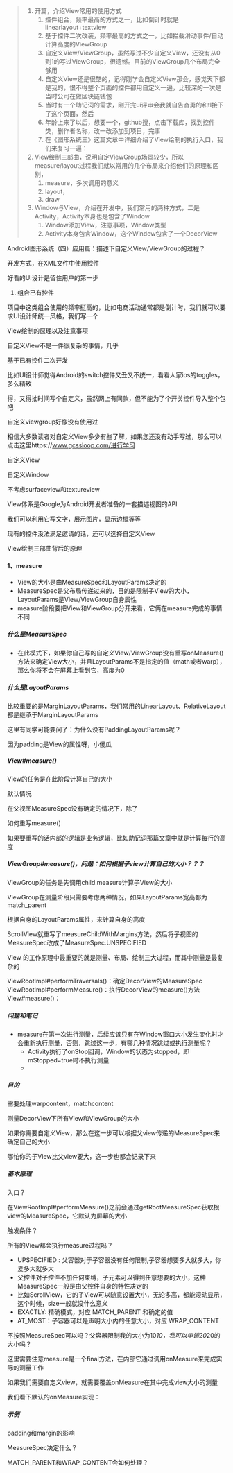 > 1. 开篇，介绍View常用的使用方式
>    1. 控件组合，频率最高的方式之一，比如倒计时就是linearlayout+textview
>    2. 基于控件二次改装，频率最高的方式之一，比如拦截滑动事件/自动计算高度的ViewGroup
>    3. 自定义View/ViewGroup，虽然写过不少自定义View，还没有从0到1的写过ViewGroup，很遗憾。目前的ViewGroup几个布局完全够用
>    4. 自定义View还是很酷的，记得刚学会自定义View那会，感觉天下都是我的，恨不得整个页面的控件都用自定义一遍，比较深的一次是当时公司在做区块链钱包
>    5. 当时有一个助记词的需求，刚开完ui评审会我就自告奋勇的和tl接下了这个页面，然后
>    6. 年龄上来了以后，想要一个，github搜，点击下载库，找到控件类，删作者名称，改一改添加到项目，完事
>    7. 在《图形系统三》这篇文章中详细介绍了View绘制的执行入口，我们来复习一遍：
> 2. View绘制三部曲，说明自定ViewGroup场景较少，所以measure/layout过程我们就以常用的几个布局来介绍他们的原理和区别，
>    1. measure，多次调用的意义
>    2. layout，
>    3. draw
> 3. Window与View，介绍在开发中，我们常用的两种方式，二是Activity，Activity本身也是包含了Window
>    1. Window添加View，注意事项，Window类型
>    2. Activity本身包含Window，这个Window包含了一个DecorView

Android图形系统（四）应用篇：描述下自定义View/ViewGroup的过程？



开发方式，在XML文件中使用控件

好看的UI设计是留住用户的第一步

1. 组合已有控件

项目中这类组合使用的频率挺高的，比如电商活动通常都是倒计时，我们就可以要求UI设计师统一风格，我们写一个

View绘制的原理以及注意事项

自定义View不是一件很复杂的事情，几乎

基于已有控件二次开发

比如UI设计师觉得Android的switch控件又丑又不统一，看看人家ios的toggles，多么精致

得，又得抽时间写个自定义，虽然网上有同款，但不能为了个开关控件导入整个包吧

自定义viewgroup好像没有使用过

相信大多数读者对自定义View多少有些了解，如果您还没有动手写过，那么可以点击这里https://www.gcssloop.com/进行学习

自定义View

自定义Window

不考虑surfaceview和textureview

View体系是Google为Android开发者准备的一套描述视图的API

我们可以利用它写文字，展示图片，显示边框等等

现有的控件没法满足邀请的话，还可以选择自定义View

View绘制三部曲背后的原理

#### 1、measure

- View的大小是由MeasureSpec和LayoutParams决定的
- MeasureSpec是父布局传递过来的，目的是限制子View的大小，LayoutParams是View/ViewGroup自身属性
- measure阶段要把View和ViewGroup分开来看，它俩在measure完成的事情不同


##### 什么是MeasureSpec

- 在此模式下，如果你自己写的自定义View/ViewGroup没有重写onMeasure()方法来确定View大小，并且LayoutParams不是指定的值（math或者warp），那么你将不会在屏幕上看到它，高度为0

##### 什么是LayoutParams

比较重要的是MarginLayoutParams，我们常用的LinearLayout、RelativeLayout都是继承于MarginLayoutParams

这里有同学可能要问了：为什么没有PaddingLayoutParams呢？

因为padding是View的属性呀，小傻瓜

##### View#measure()

View的任务是在此阶段计算自己的大小

默认情况

在父视图MeasureSpec没有确定的情况下，除了

如何重写measure()

如果要重写的话内部的逻辑是业务逻辑，比如助记词那篇文章中就是计算每行的高度

##### ViewGroup#measure()，问题：如何根据子view计算自己的大小？？？

ViewGroup的任务是先调用child.measure计算子View的大小



ViewGroup在测量阶段只需要考虑两种情况，如果LayoutParams宽高都为match_parent

根据自身的LayoutParams属性，来计算自身的高度

ScrollView就重写了measureChildWithMargins方法，然后将子视图的MeasureSpec改成了MeasureSpec.UNSPECIFIED

View 的工作原理中最重要的就是测量、布局、绘制三大过程，而其中测量是最复杂的

ViewRootImpl#performTraversals()：确定DecorView的MeasureSpec
    ViewRootImpl#performMeasure()：执行DecorView的measure()方法
        View#measure()：

##### 问题和笔记

- measure在第一次进行测量，后续应该只有在Window窗口大小发生变化时才会重新执行测量，否则，跳过这一步，有哪几种情况跳过或执行测量呢？
  - Activity执行了onStop回调，Window的状态为stopped，即mStopped=true时不执行测量
  - 

##### 目的

需要处理warpcontent，matchcontent

测量DecorView下所有View和ViewGroup的大小

如果你需要自定义View，那么在这一步可以根据父view传递的MeasureSpec来确定自己的大小

哪怕你的子View比父view要大，这一步也都会记录下来

##### 基本原理

入口？

在ViewRootImpl#performMeasure()之前会通过getRootMeasureSpec获取根view的MeasureSpec，它默认为屏幕的大小

触发条件？

所有的View都会执行measure过程吗？

- UPSPECIFIED : 父容器对于子容器没有任何限制,子容器想要多大就多大，你爱多大就多大
- 父控件对子控件不加任何束缚，子元素可以得到任意想要的大小，这种MeasureSpec一般是由父控件自身的特性决定的
- 比如ScrollView，它的子View可以随意设置大小，无论多高，都能滚动显示，这个时候，size一般就没什么意义
- EXACTLY: 精确模式，对应 MATCH_PARENT 和确定的值
- AT_MOST：子容器可以是声明大小内的任意大小，对应 WRAP_CONTENT

不按照MeasureSpec可以吗？父容器限制我的大小为10*10，我可以申请20*20的大小吗？

这里需要注意measure是一个final方法，在内部它通过调用onMeasure来完成实际的测量工作

如果我们需要自定义view，就需要覆盖onMeasure在其中完成view大小的测量

我们看下默认的onMeasure实现：

##### 示例

padding和margin的影响

MeasureSpec决定什么？

MATCH_PARENT和WRAP_CONTENT会如何处理？

